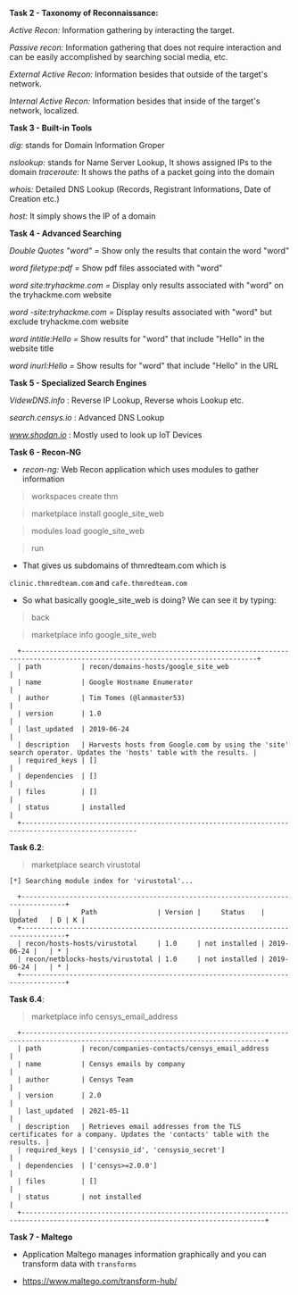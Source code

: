**Task 2 - Taxonomy of Reconnaissance:**

_Active Recon:_ Information gathering by interacting the target.

_Passive recon:_ Information gathering that does not require interaction and can be easily accomplished by searching social media, etc.

_External Active Recon:_ Information besides that outside of the target's network.

_Internal Active Recon:_ Information besides that inside of the target's network, localized.

**Task 3 - Built-in Tools**

_dig:_ stands for Domain Information Groper

_nslookup:_ stands for Name Server Lookup, It shows assigned IPs to the domain
_traceroute:_ It shows the paths of a packet going into the domain

_whois:_ Detailed DNS Lookup (Records, Registrant Informations, Date of Creation etc.)

_host:_ It simply shows the IP of a domain

**Task 4 - Advanced Searching**

_Double Quotes "word" =_ Show only the results that contain the word "word"

_word filetype:pdf =_ Show pdf files associated with "word"

_word site:tryhackme.com =_ Display only results associated with "word" on the tryhackme.com website

_word -site:tryhackme.com =_ Display results associated with "word" but exclude tryhackme.com website

_word intitle:Hello =_ Show results for "word" that include "Hello" in the website title

_word inurl:Hello =_ Show results for "word" that include "Hello" in the URL

**Task 5 - Specialized Search Engines**

_VidewDNS.info_ : Reverse IP Lookup, Reverse whois Lookup etc.

_search.censys.io_ : Advanced DNS Lookup

_www.shodan.io_ : Mostly used to look up IoT Devices

**Task 6 - Recon-NG**

- _recon-ng:_ Web Recon application which uses modules to gather information

> workspaces create thm

> marketplace install google_site_web

> modules load google_site_web

> run

- That gives us subdomains of thmredteam.com which is 

`clinic.thmredteam.com` and `cafe.thmredteam.com`

- So what basically google_site_web is doing? We can see it by typing:

> back

> marketplace info google_site_web

```
  +---------------------------------------------------------------------------------------------------------------------------------+
  | path          | recon/domains-hosts/google_site_web                                                                             |
  | name          | Google Hostname Enumerator                                                                                      |
  | author        | Tim Tomes (@lanmaster53)                                                                                        |
  | version       | 1.0                                                                                                             |
  | last_updated  | 2019-06-24                                                                                                      |
  | description   | Harvests hosts from Google.com by using the 'site' search operator. Updates the 'hosts' table with the results. |
  | required_keys | []                                                                                                              |
  | dependencies  | []                                                                                                              |
  | files         | []                                                                                                              |
  | status        | installed                                                                                                       |
  +---------------------------------------------------------------------------------------------------
```


**Task 6.2**:

> marketplace search virustotal

```
[*] Searching module index for 'virustotal'...

  +---------------------------------------------------------------------------------+
  |               Path               | Version |     Status    |  Updated   | D | K |
  +---------------------------------------------------------------------------------+
  | recon/hosts-hosts/virustotal     | 1.0     | not installed | 2019-06-24 |   | * |
  | recon/netblocks-hosts/virustotal | 1.0     | not installed | 2019-06-24 |   | * |
  +---------------------------------------------------------------------------------+
```

**Task 6.4**: 

> marketplace info censys_email_address

```
  +-----------------------------------------------------------------------------------------------------------------------------------+
  | path          | recon/companies-contacts/censys_email_address                                                                     |
  | name          | Censys emails by company                                                                                          |
  | author        | Censys Team                                                                                                       |
  | version       | 2.0                                                                                                               |
  | last_updated  | 2021-05-11                                                                                                        |
  | description   | Retrieves email addresses from the TLS certificates for a company. Updates the 'contacts' table with the results. |
  | required_keys | ['censysio_id', 'censysio_secret']                                                                                |
  | dependencies  | ['censys>=2.0.0']                                                                                                 |
  | files         | []                                                                                                                |
  | status        | not installed                                                                                                     |
  +-----------------------------------------------------------------------------------------------------------------------------------+
```

**Task 7 - Maltego**

- Application Maltego manages information graphically and you can transform data with `transforms`

- https://www.maltego.com/transform-hub/
